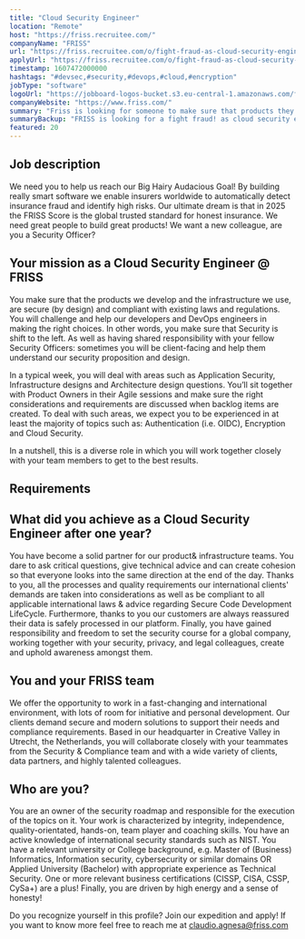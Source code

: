 ```yaml
---
title: "Cloud Security Engineer"
location: "Remote"
host: "https://friss.recruitee.com/"
companyName: "FRISS"
url: "https://friss.recruitee.com/o/fight-fraud-as-cloud-security-engineer"
applyUrl: "https://friss.recruitee.com/o/fight-fraud-as-cloud-security-engineer/c/new"
timestamp: 1607472000000
hashtags: "#devsec,#security,#devops,#cloud,#encryption"
jobType: "software"
logoUrl: "https://jobboard-logos-bucket.s3.eu-central-1.amazonaws.com/friss-fraud-risk-compliance"
companyWebsite: "https://www.friss.com/"
summary: "Friss is looking for someone to make sure that products they develop and the infrastructure they use, are secure (by design) and compliant with existing laws and regulations."
summaryBackup: "FRISS is looking for a fight fraud! as cloud security engineer that has experience in: #ui/ux, #scrum, #office."
featured: 20
---
```


## Job description

We need you to help us reach our Big Hairy Audacious Goal! By building really smart software we enable insurers worldwide to automatically detect insurance fraud and identify high risks. Our ultimate dream is that in 2025 the FRISS Score is the global trusted standard for honest insurance. We need great people to build great products! We want a new colleague, are you a Security Officer?

## Your mission as a Cloud Security Engineer @ FRISS

You make sure that the products we develop and the infrastructure we use, are secure (by design) and compliant with existing laws and regulations. You will challenge and help our developers and DevOps engineers in making the right choices. In other words, you make sure that Security is shift to the left. As well as having shared responsibility with your fellow Security Officers: sometimes you will be client-facing and help them understand our security proposition and design.

In a typical week, you will deal with areas such as Application Security, Infrastructure designs and Architecture design questions. You’ll sit together with Product Owners in their Agile sessions and make sure the right considerations and requirements are discussed when backlog items are created. To deal with such areas, we expect you to be experienced in at least the majority of topics such as: Authentication (i.e. OIDC), Encryption and Cloud Security.

In a nutshell, this is a diverse role in which you will work together closely with your team members to get to the best results.

## Requirements

## What did you achieve as a Cloud Security Engineer after one year?

You have become a solid partner for our product& infrastructure teams. You dare to ask critical questions, give technical advice and can create cohesion so that everyone looks into the same direction at the end of the day. Thanks to you, all the processes and quality requirements our international clients' demands are taken into considerations as well as be compliant to all applicable international laws & advice regarding Secure Code Development LifeCycle. Furthermore, thanks to you our customers are always reassured their data is safely processed in our platform. Finally, you have gained responsibility and freedom to set the security course for a global company, working together with your security, privacy, and legal colleagues, create and uphold awareness amongst them.

## You and your FRISS team

We offer the opportunity to work in a fast-changing and international environment, with lots of room for initiative and personal development. Our clients demand secure and modern solutions to support their needs and compliance requirements. Based in our headquarter in Creative Valley in Utrecht, the Netherlands, you will collaborate closely with your teammates from the Security & Compliance team and with a wide variety of clients, data partners, and highly talented colleagues.

## Who are you?

You are an owner of the security roadmap and responsible for the execution of the topics on it. Your work is characterized by integrity, independence, quality-orientated, hands-on, team player and coaching skills. You have an active knowledge of international security standards such as NIST. You have a relevant university or College background, e.g. Master of (Business) Informatics, Information security, cybersecurity or similar domains OR Applied University (Bachelor) with appropriate experience as Technical Security. One or more relevant business certifications (CISSP, CISA, CSSP, CySa+) are a plus! Finally, you are driven by high energy and a sense of honesty!

Do you recognize yourself in this profile? Join our expedition and apply! If you want to know more feel free to reach me at claudio.agnesa@friss.com
